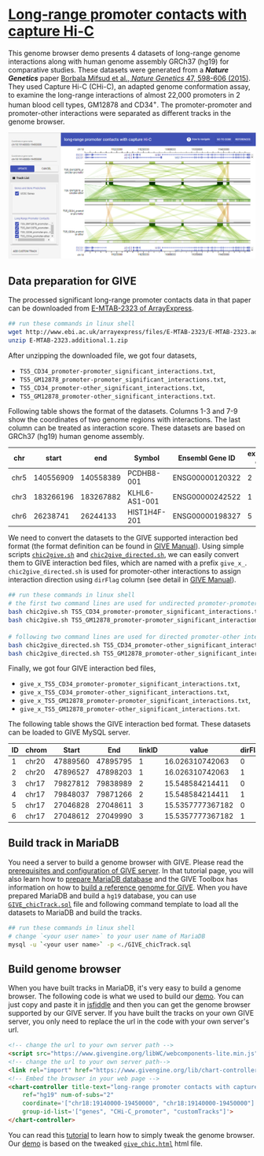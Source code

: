 # [Long-range promoter contacts with capture Hi-C](https://chic.givengine.org/)
This genome browser demo presents 4 datasets of long-range genome interactions along with human genome assembly GRCh37 (hg19) for comparative studies. These datasets were generated from a ***Nature Genetics*** paper [Borbala Mifsud et al., *Nature Genetics* 47, 598-606 (2015)](http://www.nature.com/ng/journal/v47/n6/full/ng.3286.html). They used Capture Hi-C (CHi-C), an adapted genome conformation assay, to examine the long-range interactions of almost 22,000 promoters in 2 human blood cell types, GM12878 and CD34<sup>+</sup>. The promoter-promoter and promoter-other interactions were separated as different tracks in the genome browser.

![fig](./GIVE_demo1_chic.PNG) 

## Data preparation for GIVE
The processed significant long-range promoter contacts data in that paper can be downloaded from [E-MTAB-2323 of ArrayExpress](http://www.ebi.ac.uk/arrayexpress/files/E-MTAB-2323/E-MTAB-2323.additional.1.zip). 

```bash
## run these commands in linux shell
wget http://www.ebi.ac.uk/arrayexpress/files/E-MTAB-2323/E-MTAB-2323.additional.1.zip
unzip E-MTAB-2323.additional.1.zip
```
After unzipping the downloaded file, we got four datasets, 
- `TS5_CD34_promoter-promoter_significant_interactions.txt`,  
- `TS5_GM12878_promoter-promoter_significant_interactions.txt`, 
- `TS5_CD34_promoter-other_significant_interactions.txt`,  
- `TS5_GM12878_promoter-other_significant_interactions.txt`. 

Following table shows the format of the datasets. Columns 1-3 and 7-9 show the coordinates of two genome regions with interactions. The last column can be treated as interaction score. These datasets are based on GRCh37 (hg19) human genome assembly.

|chr | start | end | Symbol | Ensembl Gene ID | expresssion quartile | chr | start | end | Symbol | Ensembl Gene ID | expresssion quartile | raw count | log(observed/expected)|
| --- | --- | --- | --- | --- | --- | --- | --- | --- | --- | --- | --- | --- | --- |
|chr5|140556909|140558389|PCDHB8-001|ENSG00000120322|2|chr5|140558467|140562101|PCDHB16-201|ENSG00000196963|2|338|16.7349171319745|
|chr3|183266196|183267882|KLHL6-AS1-001|ENSG00000242522|1|chr3|183269400|183277960|KLHL6-001|ENSG00000172578|5|249|16.4555995112416|
|chr6|26238741|26244133|HIST1H4F-201|ENSG00000198327|5|chr6|26244367|26249842|HIST1H4G-201|ENSG00000124578|1|443|16.2749178680534|

We need to convert the datasets to the GIVE supported interaction bed format (the format definition can be found in [GIVE Manual](https://github.com/Zhong-Lab-UCSD/Genomic-Interactive-Visualization-Engine/blob/master/manuals/3.1-GIVE-Toolbox-usages.md#6-add_track_interactionsh)). Using simple scripts [`chic2give.sh`](./chic2give.sh) and [`chic2give_directed.sh`](./chic2give_directed.sh), we can easily convert them to GIVE interaction bed files, which are named with a prefix `give_x_`. `chic2give_directed.sh` is used for promoter-other interactions to assign interaction direction using `dirFlag` column (see detail in [GIVE Manual](https://github.com/Zhong-Lab-UCSD/Genomic-Interactive-Visualization-Engine/blob/master/manuals/3.1-GIVE-Toolbox-usages.md#6-add_track_interactionsh)).

```bash
## run these commands in linux shell
# the first two command lines are used for undirected promoter-promoter interactions
bash chic2give.sh TS5_CD34_promoter-promoter_significant_interactions.txt ./
bash chic2give.sh TS5_GM12878_promoter-promoter_significant_interactions.txt ./

# following two command lines are used for directed promoter-other interactions
bash chic2give_directed.sh TS5_CD34_promoter-other_significant_interactions.txt ./
bash chic2give_directed.sh TS5_GM12878_promoter-other_significant_interactions.txt ./
```

Finally, we got four GIVE interaction bed files, 
- `give_x_TS5_CD34_promoter-promoter_significant_interactions.txt`, 
- `give_x_TS5_CD34_promoter-other_significant_interactions.txt`,
- `give_x_TS5_GM12878_promoter-promoter_significant_interactions.txt`,
- `give_x_TS5_GM12878_promoter-other_significant_interactions.txt`. 

The following table shows the GIVE interaction bed format. These datasets can be loaded to GIVE MySQL server. 

|ID|chrom|Start|End|linkID|value|dirFlag|
| --- | --- | --- | --- | --- | --- | --- |
|1|chr20|47889560|47895795|1|16.026310742063|0|
|2|chr20|47896527|47898203|1|16.026310742063|1|
|3|chr17|79827812|79838989|2|15.548584214411|0|
|4|chr17|79848037|79871266|2|15.548584214411|1|
|5|chr17|27046828|27048611|3|15.5357777367182|0|
|6|chr17|27048612|27049990|3|15.5357777367182|1|

## Build track in MariaDB
You need a server to build a genome browser with GIVE. Please read the [prerequisites and configuration of GIVE server](https://github.com/Zhong-Lab-UCSD/Genomic-Interactive-Visualization-Engine/blob/master/tutorials/2.2-custom-installation.md#prerequisites). In that tutorial page, you will also learn how to [prepare MariaDB database](https://github.com/Zhong-Lab-UCSD/Genomic-Interactive-Visualization-Engine/blob/master/tutorials/2.2-custom-installation.md#installing-give-server) and the GIVE Toolbox has information on how to [build a reference genome for GIVE](https://github.com/Zhong-Lab-UCSD/Genomic-Interactive-Visualization-Engine/blob/master/tutorials/3-GIVE-Toolbox.md#step-2-initialization-and-create-reference-genome). When you have prepared MariaDB and build a `hg19` database, you can use [`GIVE_chicTrack.sql`](./GIVE_chicTrack.sql) file and following command template to load all the datasets to MariaDB and build the tracks.

```bash
## run these commands in linux shell
# change `<your user name>` to your user name of MariaDB
mysql -u `<your user name>` -p <./GIVE_chicTrack.sql
```

## Build genome browser
When you have built tracks in MariaDB, it's very easy to build a genome browser. The following code is what we used to build our [demo](https://chic.givengine.org/). You can just copy and paste it in [jsfiddle](https://jsfiddle.net/) and then you can get the genome browser supported by our GIVE server. If you have built the tracks on your own GIVE server, you only need to replace the url in the code with your own server's url. 

```html
<!-- change the url to your own server path -->
<script src="https://www.givengine.org/libWC/webcomponents-lite.min.js"></script> 
<!-- change the url to your own server path-->
<link rel="import" href="https://www.givengine.org/lib/chart-controller/chart-controller.html">
<!-- Embed the browser in your web page -->
<chart-controller title-text="long-range promoter contacts with capture Hi-C" 
    ref="hg19" num-of-subs="2" 
    coordinate='["chr18:19140000-19450000", "chr18:19140000-19450000"]' 
    group-id-list='["genes", "CHi-C_promoter", "customTracks"]'>
</chart-controller>
```

You can read this [tutorial](https://github.com/Zhong-Lab-UCSD/Genomic-Interactive-Visualization-Engine/blob/master/tutorials/1.2-html-tweak.md) to learn how to simply tweak the genome browser. Our [demo](https://chic.givengine.org/) is based on the tweaked [`give_chic.html`](./give_chic.html) html file.
